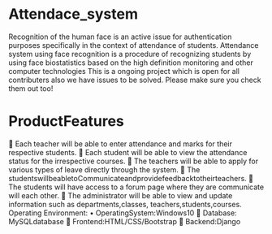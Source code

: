 # Attendace_system
Recognition of the human face is an active issue for authentication purposes specifically in the context of attendance of students. Attendance system using face recognition is a procedure of recognizing students by using face biostatistics based on the high definition monitoring and other computer technologies
This is a ongoing project which is open for all contributers also we have issues to be solved. Please make sure you check them out too! 

# ProductFeatures
 Each teacher will be able to enter attendance and marks for their respective students.
 Each student will be able to view the attendance status for the irrespective courses.
 The teachers will be able to apply for various types of leave directly through the system.
 The studentswillbeabletoCommunicateandprovidefeedbacktotheirteachers.
 The students will have access to a forum page where they are communicate will each other.
 The administrator will be able to view and update information such as departments,classes, teachers,students,courses.
Operating Environment:
• OperatingSystem:Windows10
 Database: MySQLdatabase
 Frontend:HTML/CSS/Bootstrap
 Backend:Django
